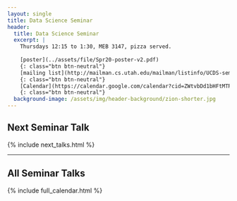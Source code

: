 ```yaml
---
layout: single
title: Data Science Seminar
header:
  title: Data Science Seminar
  excerpt: |
    Thursdays 12:15 to 1:30, MEB 3147, pizza served.
    
    [poster](../assets/file/Spr20-poster-v2.pdf)
    {: class="btn btn-neutral"}
    [mailing list](http://mailman.cs.utah.edu/mailman/listinfo/UCDS-seminar)
    {: class="btn btn-neutral"}
    [Calendar](https://calendar.google.com/calendar?cid=ZWtvbDd1bHFtMTRudjE1NWFuZ3V0MnJsZm9AZ3JvdXAuY2FsZW5kYXIuZ29vZ2xlLmNvbQ)
    {: class="btn btn-neutral"}
  background-image: /assets/img/header-background/zion-shorter.jpg
---
```


## Next Seminar Talk
{% include next_talks.html %}

---

## All Seminar Talks
{% include full_calendar.html %}